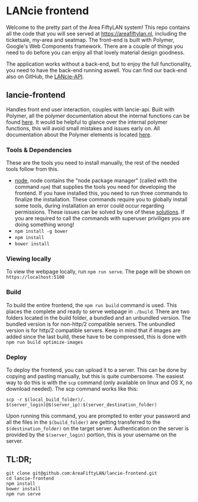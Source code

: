 # LANcie frontend
Welcome to the pretty part of the Area FiftyLAN system! This repo contains all the code that you will see served at https://areafiftylan.nl, including the ticketsale, my-area and seatmap. The front-end is built with Polymer, Google's Web Components framework. There are a couple of things you need to do before you can enjoy all that lovely material design goodness.

The application works without a back-end, but to enjoy the full functionality, you need to have the back-end running aswell. You can find our back-end also on GitHub, the [LANcie-API](https://github.com/AreaFiftyLAN/lancie-api).

## lancie-frontend
Handles front end user interaction, couples with lancie-api. Built with Polymer, all the polymer documentation about the internal functions can be found [here](https://www.polymer-project.org/1.0/docs/about_10). It would be helpful to glance over the internal polymer functions, this will avoid small mistakes and issues early on. All documentation about the Polymer elements is located [here](https://elements.polymer-project.org).

### Tools & Dependencies
These are the tools you need to install manually, the rest of the needed tools follow from this.
-   [node](https://nodejs.org/en/), node contains the "node package manager" (called with the command `npm`) that supplies the tools you need for developing the frontend. If you have installed this, you need to run three commands to finalize the installation. These commands require you to globally install some tools, during installation an error could occur regarding permissions. These issues can be solved by one of these [solutions](https://docs.npmjs.com/getting-started/fixing-npm-permissions). If you are required to call the commands with superuser priviliges you are doing something wrong!
-   `npm install -g bower`
-   `npm install`
-   `bower install`

### Viewing locally
To view the webpage locally, run `npm run serve`. The page will be shown on `https://localhost:5100` 

### Build
To build the entire frontend, the `npm run build` command is used. This places the complete and ready to serve webpage in `./build`. There are two folders located in the build folder, a bundled and an unbundled version. The bundled version is for non-http/2 compatible servers. The unbundled version is for http/2 compatible servers. Keep in mind that if images are added since the last build, these have to be compressed, this is done with `npm run build optimize-images`

### Deploy
To deploy the frontend, you can upload it to a server. This can be done by copying and pasting manually, but this is quite cumbersome. The easiest way to do this is with the `scp` command (only available on linux and OS X, no download needed). The scp command works like this:

```scp -r $(local_build_folder)/. $(server_login)@$(server_ip):$(server_destination_folder)```

Upon running this command, you are prompted to enter your password and all the files in the `$(build_folder)` are getting transferred to the `$(destination_folder)` on the target server. Authentication on the server is provided by the `$(server_login)` portion, this is your username on the server.

## TL:DR;
```
git clone git@github.com:AreaFiftyLAN/lancie-frontend.git
cd lancie-frontend
npm install
bower install
npm run serve
```
